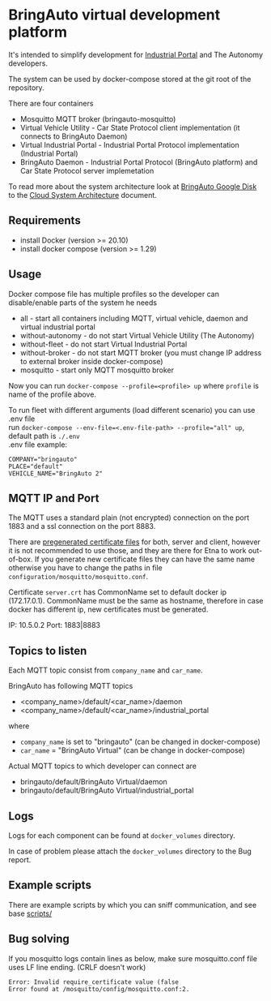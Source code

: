
# BringAuto virtual development platform

It's intended to simplify development for [Industrial Portal] and The Autonomy developers.

The system can be used by docker-compose stored at the git root of the repository.

There are four containers

- Mosquitto MQTT broker (bringauto-mosquitto)
- Virtual Vehicle Utility - Car State Protocol client implementation (it connects to BringAuto Daemon)
- Virtual Industrial Portal - Industrial Portal Protocol implementation (Industrial Portal)
- BringAuto Daemon - Industrial Portal Protocol (BringAuto platform) and Car State Protocol server implemetation

To read more about the system architecture look at [BringAuto Google Disk]
to the [Cloud System Architecture] document.

## Requirements

- install Docker (version >= 20.10)
- install docker compose (version >= 1.29)

## Usage


Docker compose file has multiple profiles so the developer can disable/enable parts of the system he needs

- all - start all containers including MQTT, virtual vehicle, daemon and virtual industrial portal
- without-autonomy - do not start Virtual Vehicle Utility (The Autonomy)
- without-fleet - do not start Virtual Industrial Portal
- without-broker - do not start MQTT broker (you must change IP address to external broker inside docker-compose)
- mosquitto - start only MQTT mosquitto broker

Now you can run `docker-compose --profile=<profile> up` where `profile` is name of the profile above.

To run fleet with different arguments (load different scenario) you can use .env file  
run `docker-compose --env-file=<.env-file-path> --profile="all" up`, default path is `./.env`  
.env file example:
```
COMPANY="bringauto"
PLACE="default"
VEHICLE_NAME="BringAuto 2"
```
## MQTT IP and Port

The MQTT uses a standard plain (not encrypted) connection on the port 1883 and a ssl connection on the port 8883. 

There are [pregenerated certificate files](configuration/mosquitto/certs) for both, server and client, however it is not recommended to use those, and they are there for Etna to work out-of-box.
If you generate new certificate files they can have the same name otherwise you have to change the paths in file `configuration/mosquitto/mosquitto.conf`.

Certificate `server.crt` has CommonName set to default docker ip (172.17.0.1). CommonName must be the same as hostname, therefore in case docker has different ip, new certificates must be generated.   

IP: 10.5.0.2
Port: 1883|8883

## Topics to listen

Each MQTT topic consist from `company_name` and `car_name`.

BringAuto has following MQTT topics

- \<company_name>/default/\<car_name>/daemon
- \<company_name>/default/\<car_name>/industrial_portal

where 
- `company_name` is set to "bringauto" (can be changed in docker-compose)
- `car_name` = "BringAuto Virtual" (can be change in docker-compose)

Actual MQTT topics to which developer can connect are

- bringauto/default/BringAuto Virtual/daemon
- bringauto/default/BringAuto Virtual/industrial_portal


## Logs

Logs for each component can be found at `docker_volumes` directory.

In case of problem please attach the `docker_volumes` directory to the Bug report.

## Example scripts

There are example scripts by which you can sniff communication, and see base 
[scripts/]


[Industrial Portal]: https://github.com/bringauto/industrial-portal
[Google Artifacts Registry]: https://console.cloud.google.com/artifacts/docker/bringauto-infrastructure/europe-west1/virtual-platform?hl=cs&project=bringauto-infrastructure
[Cloud System Architecture]: https://docs.google.com/document/d/1jgSrBhZm73j_DkxNMtRgBLvnh_K-MUsL7z576hUat-I
[BringAuto Google Disk]: https://drive.google.com/drive/u/0/folders/1ZE9VRs86QtP6GqTJBl6vRJLmkh1lTEc5
[scripts/]: scripts/

## Bug solving
If you mosquitto logs contain lines as below, make sure mosquitto.conf file uses LF line ending. (CRLF doesn't work)
```
Error: Invalid require_certificate value (false
Error found at /mosquitto/config/mosquitto.conf:2.
```
